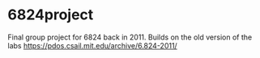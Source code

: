 # 6824project
Final group project for 6824 back in 2011. Builds on the old version of the labs
https://pdos.csail.mit.edu/archive/6.824-2011/
